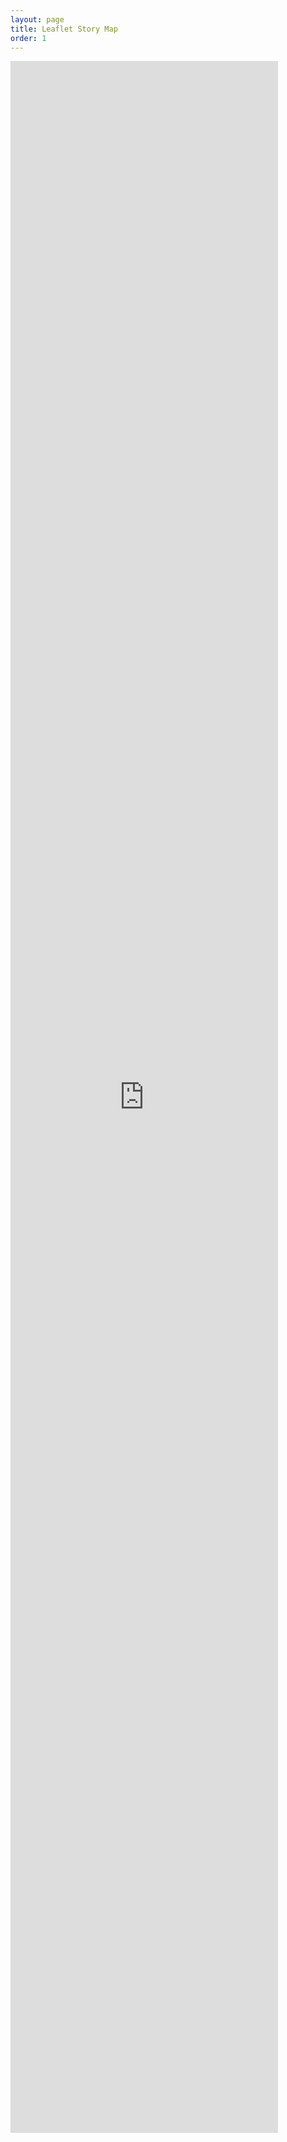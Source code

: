 ```yaml
---
layout: page
title: Leaflet Story Map
order: 1
---
```

<html>
  <body>


    
<iframe frameborder="0" src="https://rm4-25.github.io/lsf_storymap" width="85%%" height="85%"> </iframe>



  </body>
</html>
